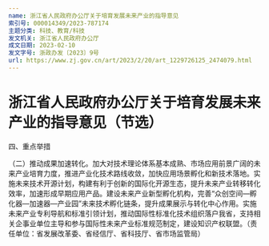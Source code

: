 ```yaml
---
name: 浙江省人民政府办公厅关于培育发展未来产业的指导意见
索引号: 000014349/2023-787174
主题分类: 科技、教育/科技
发文机关: 浙江省人民政府办公厅
成文日期: 2023-02-10
发文字号: 浙政办发〔2023〕9号
url: https://www.zj.gov.cn/art/2023/2/20/art_1229726125_2474079.html
---
```


# 浙江省人民政府办公厅关于培育发展未来产业的指导意见（节选）

四、重点举措

（二）推动成果加速转化。加大对技术理论体系基本成熟、市场应用前景广阔的未来产业培育力度，推进产业化技术路线收敛，加快应用场景孵化和新技术落地。实施未来技术开源计划，构建有利于创新的国际化开源生态，提升未来产业转移转化效率，加速形成早期应用产品。建设未来产业新型孵化机构，完善“众创空间—孵化器—加速器—产业园”未来技术孵化链条，提升成果展示与转化中心作用。实施未来产业专利导航和标准引领计划，推动国际性标准化技术组织落户我省，支持相关企事业单位主导和参与国际性未来产业标准规范制定，建设知识产权联盟。（责任单位：省发展改革委、省经信厅、省科技厅、省市场监管局）

